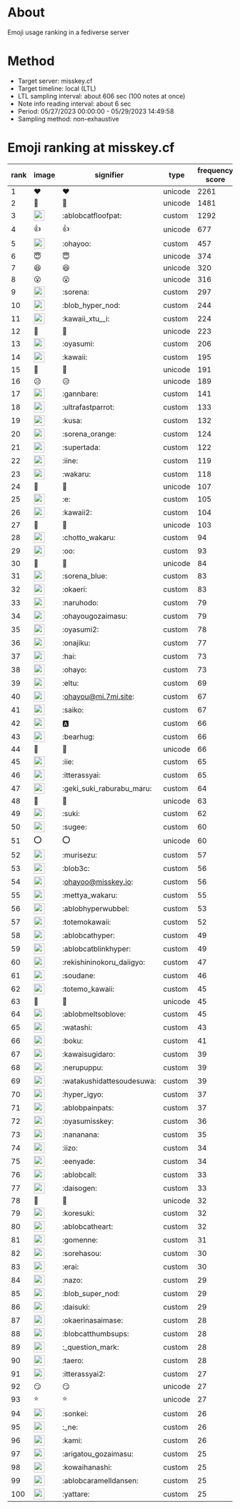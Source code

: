 # About
Emoji usage ranking in a fediverse server

# Method
- Target server: misskey.cf
- Target timeline: local (LTL)
- LTL sampling interval: about 606 sec (100 notes at once)
- Note info reading interval: about 6 sec
- Period: 05/27/2023 00:00:00 - 05/29/2023 14:49:58 
- Sampling method: non-exhaustive

# Emoji ranking at misskey.cf

|rank|image|signifier|type|frequency score|
|----|----|----|----|----|
|1|❤|❤|unicode|2261|
|2|🎉|🎉|unicode|1481|
|3|<img height="24" src="https://misskey.cf/emoji/ablobcatfloofpat.webp">|:ablobcatfloofpat:|custom|1292|
|4|👍|👍|unicode|677|
|5|<img height="24" src="https://misskey.cf/emoji/ohayoo.webp">|:ohayoo:|custom|457|
|6|😇|😇|unicode|374|
|7|😆|😆|unicode|320|
|8|😮|😮|unicode|316|
|9|<img height="24" src="https://misskey.cf/emoji/sorena.webp">|:sorena:|custom|297|
|10|<img height="24" src="https://misskey.cf/emoji/blob_hyper_nod.webp">|:blob_hyper_nod:|custom|244|
|11|<img height="24" src="https://misskey.cf/emoji/kawaii_xtu__i.webp">|:kawaii_xtu__i:|custom|224|
|12|🤔|🤔|unicode|223|
|13|<img height="24" src="https://misskey.cf/emoji/oyasumi.webp">|:oyasumi:|custom|206|
|14|<img height="24" src="https://misskey.cf/emoji/kawaii.webp">|:kawaii:|custom|195|
|15|💙|💙|unicode|191|
|16|😥|😥|unicode|189|
|17|<img height="24" src="https://misskey.cf/emoji/gannbare.webp">|:gannbare:|custom|141|
|18|<img height="24" src="https://misskey.cf/emoji/ultrafastparrot.webp">|:ultrafastparrot:|custom|133|
|19|<img height="24" src="https://misskey.cf/emoji/kusa.webp">|:kusa:|custom|132|
|20|<img height="24" src="https://misskey.cf/emoji/sorena_orange.webp">|:sorena_orange:|custom|124|
|21|<img height="24" src="https://misskey.cf/emoji/supertada.webp">|:supertada:|custom|122|
|22|<img height="24" src="https://misskey.cf/emoji/iine.webp">|:iine:|custom|119|
|23|<img height="24" src="https://misskey.cf/emoji/wakaru.webp">|:wakaru:|custom|118|
|24|🥺|🥺|unicode|107|
|25|<img height="24" src="https://misskey.cf/emoji/e.webp">|:e:|custom|105|
|26|<img height="24" src="https://misskey.cf/emoji/kawaii2.webp">|:kawaii2:|custom|104|
|27|🧂|🧂|unicode|103|
|28|<img height="24" src="https://misskey.cf/emoji/chotto_wakaru.webp">|:chotto_wakaru:|custom|94|
|29|<img height="24" src="https://misskey.cf/emoji/oo.webp">|:oo:|custom|93|
|30|🙌|🙌|unicode|84|
|31|<img height="24" src="https://misskey.cf/emoji/sorena_blue.webp">|:sorena_blue:|custom|83|
|32|<img height="24" src="https://misskey.cf/emoji/okaeri.webp">|:okaeri:|custom|83|
|33|<img height="24" src="https://misskey.cf/emoji/naruhodo.webp">|:naruhodo:|custom|79|
|34|<img height="24" src="https://misskey.cf/emoji/ohayougozaimasu.webp">|:ohayougozaimasu:|custom|79|
|35|<img height="24" src="https://misskey.cf/emoji/oyasumi2.webp">|:oyasumi2:|custom|78|
|36|<img height="24" src="https://misskey.cf/emoji/onajiku.webp">|:onajiku:|custom|77|
|37|<img height="24" src="https://misskey.cf/emoji/hai.webp">|:hai:|custom|73|
|38|<img height="24" src="https://misskey.cf/emoji/ohayo.webp">|:ohayo:|custom|73|
|39|<img height="24" src="https://misskey.cf/emoji/eltu.webp">|:eltu:|custom|69|
|40|<img height="24" src="https://misskey.cf/emoji/ohayou.webp">|:ohayou@mi.7mi.site:|custom|67|
|41|<img height="24" src="https://misskey.cf/emoji/saiko.webp">|:saiko:|custom|67|
|42|<img height="24" src="https://misskey.cf/emoji/a.webp">|:a:|custom|66|
|43|<img height="24" src="https://misskey.cf/emoji/bearhug.webp">|:bearhug:|custom|66|
|44|🍮|🍮|unicode|66|
|45|<img height="24" src="https://misskey.cf/emoji/iie.webp">|:iie:|custom|65|
|46|<img height="24" src="https://misskey.cf/emoji/itterassyai.webp">|:itterassyai:|custom|65|
|47|<img height="24" src="https://misskey.cf/emoji/geki_suki_raburabu_maru.webp">|:geki_suki_raburabu_maru:|custom|64|
|48|🤗|🤗|unicode|63|
|49|<img height="24" src="https://misskey.cf/emoji/suki.webp">|:suki:|custom|62|
|50|<img height="24" src="https://misskey.cf/emoji/sugee.webp">|:sugee:|custom|60|
|51|⭕|⭕|unicode|60|
|52|<img height="24" src="https://misskey.cf/emoji/murisezu.webp">|:murisezu:|custom|57|
|53|<img height="24" src="https://misskey.cf/emoji/blob3c.webp">|:blob3c:|custom|56|
|54|<img height="24" src="https://misskey.cf/emoji/ohayoo.webp">|:ohayoo@misskey.io:|custom|56|
|55|<img height="24" src="https://misskey.cf/emoji/mettya_wakaru.webp">|:mettya_wakaru:|custom|55|
|56|<img height="24" src="https://misskey.cf/emoji/ablobhyperwubbel.webp">|:ablobhyperwubbel:|custom|53|
|57|<img height="24" src="https://misskey.cf/emoji/totemokawaii.webp">|:totemokawaii:|custom|52|
|58|<img height="24" src="https://misskey.cf/emoji/ablobcathyper.webp">|:ablobcathyper:|custom|49|
|59|<img height="24" src="https://misskey.cf/emoji/ablobcatblinkhyper.webp">|:ablobcatblinkhyper:|custom|49|
|60|<img height="24" src="https://misskey.cf/emoji/rekishininokoru_daiigyo.webp">|:rekishininokoru_daiigyo:|custom|47|
|61|<img height="24" src="https://misskey.cf/emoji/soudane.webp">|:soudane:|custom|46|
|62|<img height="24" src="https://misskey.cf/emoji/totemo_kawaii.webp">|:totemo_kawaii:|custom|45|
|63|🫶|🫶|unicode|45|
|64|<img height="24" src="https://misskey.cf/emoji/ablobmeltsoblove.webp">|:ablobmeltsoblove:|custom|45|
|65|<img height="24" src="https://misskey.cf/emoji/watashi.webp">|:watashi:|custom|43|
|66|<img height="24" src="https://misskey.cf/emoji/boku.webp">|:boku:|custom|41|
|67|<img height="24" src="https://misskey.cf/emoji/kawaisugidaro.webp">|:kawaisugidaro:|custom|39|
|68|<img height="24" src="https://misskey.cf/emoji/nerupuppu.webp">|:nerupuppu:|custom|39|
|69|<img height="24" src="https://misskey.cf/emoji/watakushidattesoudesuwa.webp">|:watakushidattesoudesuwa:|custom|39|
|70|<img height="24" src="https://misskey.cf/emoji/hyper_igyo.webp">|:hyper_igyo:|custom|37|
|71|<img height="24" src="https://misskey.cf/emoji/ablobpainpats.webp">|:ablobpainpats:|custom|37|
|72|<img height="24" src="https://misskey.cf/emoji/oyasumisskey.webp">|:oyasumisskey:|custom|36|
|73|<img height="24" src="https://misskey.cf/emoji/nananana.webp">|:nananana:|custom|35|
|74|<img height="24" src="https://misskey.cf/emoji/iizo.webp">|:iizo:|custom|34|
|75|<img height="24" src="https://misskey.cf/emoji/eenyade.webp">|:eenyade:|custom|34|
|76|<img height="24" src="https://misskey.cf/emoji/ablobcall.webp">|:ablobcall:|custom|33|
|77|<img height="24" src="https://misskey.cf/emoji/daisogen.webp">|:daisogen:|custom|33|
|78|🤣|🤣|unicode|32|
|79|<img height="24" src="https://misskey.cf/emoji/koresuki.webp">|:koresuki:|custom|32|
|80|<img height="24" src="https://misskey.cf/emoji/ablobcatheart.webp">|:ablobcatheart:|custom|32|
|81|<img height="24" src="https://misskey.cf/emoji/gomenne.webp">|:gomenne:|custom|31|
|82|<img height="24" src="https://misskey.cf/emoji/sorehasou.webp">|:sorehasou:|custom|30|
|83|<img height="24" src="https://misskey.cf/emoji/erai.webp">|:erai:|custom|30|
|84|<img height="24" src="https://misskey.cf/emoji/nazo.webp">|:nazo:|custom|29|
|85|<img height="24" src="https://misskey.cf/emoji/blob_super_nod.webp">|:blob_super_nod:|custom|29|
|86|<img height="24" src="https://misskey.cf/emoji/daisuki.webp">|:daisuki:|custom|29|
|87|<img height="24" src="https://misskey.cf/emoji/okaerinasaimase.webp">|:okaerinasaimase:|custom|28|
|88|<img height="24" src="https://misskey.cf/emoji/blobcatthumbsups.webp">|:blobcatthumbsups:|custom|28|
|89|<img height="24" src="https://misskey.cf/emoji/_question_mark.webp">|:_question_mark:|custom|28|
|90|<img height="24" src="https://misskey.cf/emoji/taero.webp">|:taero:|custom|28|
|91|<img height="24" src="https://misskey.cf/emoji/itterassyai2.webp">|:itterassyai2:|custom|27|
|92|😏|😏|unicode|27|
|93|⭐|⭐|unicode|27|
|94|<img height="24" src="https://misskey.cf/emoji/sonkei.webp">|:sonkei:|custom|26|
|95|<img height="24" src="https://misskey.cf/emoji/_ne.webp">|:_ne:|custom|26|
|96|<img height="24" src="https://misskey.cf/emoji/kami.webp">|:kami:|custom|26|
|97|<img height="24" src="https://misskey.cf/emoji/arigatou_gozaimasu.webp">|:arigatou_gozaimasu:|custom|25|
|98|<img height="24" src="https://misskey.cf/emoji/kowaihanashi.webp">|:kowaihanashi:|custom|25|
|99|<img height="24" src="https://misskey.cf/emoji/ablobcaramelldansen.webp">|:ablobcaramelldansen:|custom|25|
|100|<img height="24" src="https://misskey.cf/emoji/yattare.webp">|:yattare:|custom|25|
